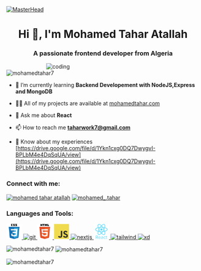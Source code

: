 [![MasterHead](https://img.freepik.com/free-vector/frontend-developer-typographic-header-website-interface-design-improvement-web-page-programming-coding-testing-it-profession-isolated-flat-vector-illustration_613284-304.jpg?w=2000)](https://mohamedtahar.com)
<h1 align="center">Hi 👋, I'm Mohamed Tahar Atallah</h1>
<h3 align="center">A passionate frontend developer from Algeria</h3>
<img align="right" alt="coding" width="400" src="https://media2.giphy.com/media/v1.Y2lkPTc5MGI3NjExZjM5bGlyY29xdzQzdGM3M2J0bTVhdjJ4M3pua3ExM295aGVwcXpnbyZlcD12MV9pbnRlcm5hbF9naWZfYnlfaWQmY3Q9Zw/qgQUggAC3Pfv687qPC/giphy.gif"/>

<p align="left"> <img src="https://komarev.com/ghpvc/?username=mohamedtahar7&label=Profile%20views&color=0e75b6&style=flat" alt="mohamedtahar7" /> </p>

- 🌱 I’m currently learning **Backend Developement with NodeJS,Express and MongoDB**

- 👨‍💻 All of my projects are available at [mohamedtahar.com](mohamedtahar.com)

- 💬 Ask me about **React**

- 📫 How to reach me **taharwork7@gmail.com**

- 📄 Know about my experiences [https://drive.google.com/file/d/1Ykn1cxg0DQ7DwygvI-BPLbM4e4DqSqUA/view](https://drive.google.com/file/d/1Ykn1cxg0DQ7DwygvI-BPLbM4e4DqSqUA/view)

<h3 align="left">Connect with me:</h3>
<p align="left">
<a href="https://linkedin.com/in/mohamed tahar atallah" target="blank"><img align="center" src="https://raw.githubusercontent.com/rahuldkjain/github-profile-readme-generator/master/src/images/icons/Social/linked-in-alt.svg" alt="mohamed tahar atallah" height="30" width="40" /></a>
<a href="https://instagram.com/mohamed_.tahar" target="blank"><img align="center" src="https://raw.githubusercontent.com/rahuldkjain/github-profile-readme-generator/master/src/images/icons/Social/instagram.svg" alt="mohamed_.tahar" height="30" width="40" /></a>
</p>

<h3 align="left">Languages and Tools:</h3>
<p align="left"> <a href="https://www.w3schools.com/css/" target="_blank" rel="noreferrer"> <img src="https://raw.githubusercontent.com/devicons/devicon/master/icons/css3/css3-original-wordmark.svg" alt="css3" width="40" height="40"/> </a> <a href="https://git-scm.com/" target="_blank" rel="noreferrer"> <img src="https://www.vectorlogo.zone/logos/git-scm/git-scm-icon.svg" alt="git" width="40" height="40"/> </a> <a href="https://www.w3.org/html/" target="_blank" rel="noreferrer"> <img src="https://raw.githubusercontent.com/devicons/devicon/master/icons/html5/html5-original-wordmark.svg" alt="html5" width="40" height="40"/> </a> <a href="https://developer.mozilla.org/en-US/docs/Web/JavaScript" target="_blank" rel="noreferrer"> <img src="https://raw.githubusercontent.com/devicons/devicon/master/icons/javascript/javascript-original.svg" alt="javascript" width="40" height="40"/> </a> <a href="https://nextjs.org/" target="_blank" rel="noreferrer"> <img src="https://cdn.worldvectorlogo.com/logos/nextjs-2.svg" alt="nextjs" width="40" height="40"/> </a> <a href="https://reactjs.org/" target="_blank" rel="noreferrer"> <img src="https://raw.githubusercontent.com/devicons/devicon/master/icons/react/react-original-wordmark.svg" alt="react" width="40" height="40"/> </a> <a href="https://tailwindcss.com/" target="_blank" rel="noreferrer"> <img src="https://www.vectorlogo.zone/logos/tailwindcss/tailwindcss-icon.svg" alt="tailwind" width="40" height="40"/> </a> <a href="https://www.adobe.com/products/xd.html" target="_blank" rel="noreferrer"> <img src="https://cdn.worldvectorlogo.com/logos/adobe-xd.svg" alt="xd" width="40" height="40"/> </a> </p>

<p><img align="left" src="https://github-readme-stats.vercel.app/api/top-langs?username=mohamedtahar7&show_icons=true&locale=en&layout=compact" alt="mohamedtahar7" /></p>

<p>&nbsp;<img align="center" src="https://github-readme-stats.vercel.app/api?username=mohamedtahar7&show_icons=true&locale=en" alt="mohamedtahar7" /></p>

<p><img align="center" src="https://github-readme-streak-stats.herokuapp.com/?user=mohamedtahar7&" alt="mohamedtahar7" /></p>

